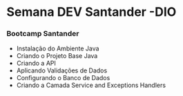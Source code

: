 # Semana DEV Santander -DIO

### Bootcamp Santander 





* Instalação do Ambiente Java
* Criando o Projeto Base Java
* Criando a API
* Aplicando Validações de Dados
* Configurando o Banco de Dados
* Criando a Camada Service and Exceptions Handlers
